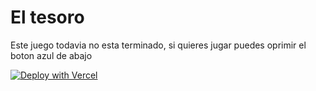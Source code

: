 # El tesoro

Este juego todavia no esta terminado, si quieres jugar puedes oprimir el boton azul de abajo

[![Deploy with Vercel](https://vercel.com/button)](https://vercel.com/new/git/external?repository-url=https%3A%2F%2Fgithub.com%2FSimx72%2Fmygame)